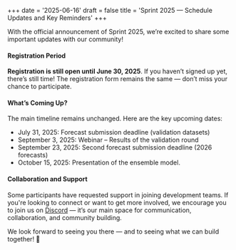 +++ 
date = '2025-06-16'
draft = false
title = 'Sprint 2025 — Schedule Updates and Key Reminders'
+++

With the official announcement of Sprint 2025, we’re excited to share some important updates with our community!

#### Registration Period
**Registration is still open until June 30, 2025**. If you haven’t signed up yet, there’s still time! The registration form remains the same — don’t miss your chance to participate. 

#### What’s Coming Up?
The main timeline remains unchanged. Here are the key upcoming dates:
* July 31, 2025: Forecast submission deadline (validation datasets)
* September 3, 2025: Webinar – Results of the validation round
* September 23, 2025: Second forecast submission deadline (2026 forecasts)
* October 15, 2025: Presentation of the ensemble model.

#### Collaboration and Support
Some participants have requested support in joining development teams. If you're looking to connect or want to get more involved, we encourage you to join us on [Discord](https://discord.gg/FJA8rvhkbS) — it’s our main space for communication, collaboration, and community building.

We look forward to seeing you there — and to seeing what we can build together! 🚀
